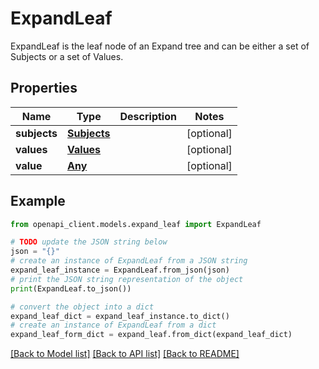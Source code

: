 # ExpandLeaf

ExpandLeaf is the leaf node of an Expand tree and can be either a set of Subjects or a set of Values.

## Properties

Name | Type | Description | Notes
------------ | ------------- | ------------- | -------------
**subjects** | [**Subjects**](Subjects.md) |  | [optional] 
**values** | [**Values**](Values.md) |  | [optional] 
**value** | [**Any**](Any.md) |  | [optional] 

## Example

```python
from openapi_client.models.expand_leaf import ExpandLeaf

# TODO update the JSON string below
json = "{}"
# create an instance of ExpandLeaf from a JSON string
expand_leaf_instance = ExpandLeaf.from_json(json)
# print the JSON string representation of the object
print(ExpandLeaf.to_json())

# convert the object into a dict
expand_leaf_dict = expand_leaf_instance.to_dict()
# create an instance of ExpandLeaf from a dict
expand_leaf_form_dict = expand_leaf.from_dict(expand_leaf_dict)
```
[[Back to Model list]](../README.md#documentation-for-models) [[Back to API list]](../README.md#documentation-for-api-endpoints) [[Back to README]](../README.md)


